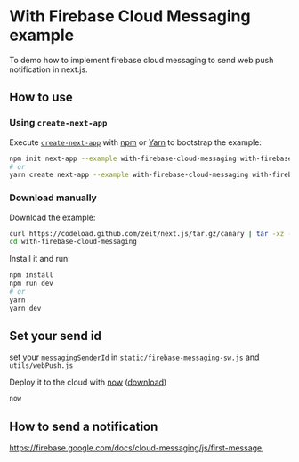 # With Firebase Cloud Messaging example

To demo how to implement firebase cloud messaging to send web push notification in next.js.

## How to use

### Using `create-next-app`

Execute [`create-next-app`](https://github.com/zeit/next.js/tree/canary/packages/create-next-app) with [npm](https://docs.npmjs.com/cli/init) or [Yarn](https://yarnpkg.com/lang/en/docs/cli/create/) to bootstrap the example:

```bash
npm init next-app --example with-firebase-cloud-messaging with-firebase-cloud-messaging-app
# or
yarn create next-app --example with-firebase-cloud-messaging with-firebase-cloud-messaging-app
```

### Download manually

Download the example:

```bash
curl https://codeload.github.com/zeit/next.js/tar.gz/canary | tar -xz --strip=2 next.js-canary/examples/with-firebase-cloud-messaging
cd with-firebase-cloud-messaging
```

Install it and run:

```bash
npm install
npm run dev
# or
yarn
yarn dev
```

## Set your send id

set your `messagingSenderId` in `static/firebase-messaging-sw.js` and `utils/webPush.js`

Deploy it to the cloud with [now](https://zeit.co/now) ([download](https://zeit.co/download))

```bash
now
```

## How to send a notification

https://firebase.google.com/docs/cloud-messaging/js/first-message,
